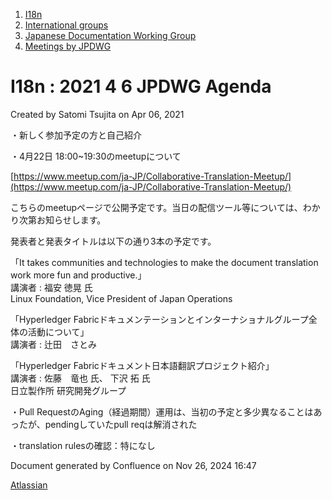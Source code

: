 1. [I18n](index.html)
2. [International groups](International-groups_22970373.html)
3. [Japanese Documentation Working Group](Japanese-Documentation-Working-Group_22970444.html)
4. [Meetings by JPDWG](Meetings-by-JPDWG_22970537.html)

# I18n : 2021 4 6 JPDWG Agenda

Created by Satomi Tsujita on Apr 06, 2021

・新しく参加予定の方と自己紹介

・4月22日 18:00~19:30のmeetupについて

[https://www.meetup.com/ja-JP/Collaborative-Translation-Meetup/](https://www.meetup.com/ja-JP/Collaborative-Translation-Meetup/)

こちらのmeetupページで公開予定です。当日の配信ツール等については、わかり次第お知らせします。

発表者と発表タイトルは以下の通り3本の予定です。

「It takes communities and technologies to make the document translation work more fun and productive.」  
講演者 : 福安 徳晃 氏  
Linux Foundation, Vice President of Japan Operations

「Hyperledger Fabricドキュメンテーションとインターナショナルグループ全体の活動について」  
講演者 : 辻田　さとみ

「Hyperledger Fabricドキュメント日本語翻訳プロジェクト紹介」  
講演者 : 佐藤　竜也 氏、 下沢 拓 氏  
日立製作所 研究開発グループ

・Pull RequestのAging（経過期間）運用は、当初の予定と多少異なることはあったが、pendingしていたpull reqは解消された

・translation rulesの確認：特になし

Document generated by Confluence on Nov 26, 2024 16:47

[Atlassian](http://www.atlassian.com/)
